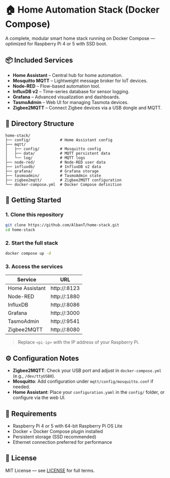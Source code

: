 # 🏠 Home Automation Stack (Docker Compose)

A complete, modular smart home stack running on Docker Compose — optimized for Raspberry Pi 4 or 5 with SSD boot.

## 📦 Included Services

- **Home Assistant** – Central hub for home automation.
- **Mosquitto MQTT** – Lightweight message broker for IoT devices.
- **Node-RED** – Flow-based automation tool.
- **InfluxDB v2** – Time-series database for sensor logging.
- **Grafana** – Advanced visualization and dashboards.
- **TasmoAdmin** – Web UI for managing Tasmota devices.
- **Zigbee2MQTT** – Connect Zigbee devices via a USB dongle and MQTT.

## 📁 Directory Structure

```
home-stack/
├── config/             # Home Assistant config
├── mqtt/
│   ├── config/         # Mosquitto config
│   ├── data/           # MQTT persistent data
│   └── log/            # MQTT logs
├── node-red/           # Node-RED user data
├── influxdb/           # InfluxDB v2 data
├── grafana/            # Grafana storage
├── tasmoadmin/         # TasmoAdmin state
├── zigbee2mqtt/        # Zigbee2MQTT configuration
└── docker-compose.yml  # Docker Compose definition
```

## 🚀 Getting Started

### 1. Clone this repository

```bash
git clone https://github.com/AlbanT/home-stack.git
cd home-stack
```

### 2. Start the full stack

```bash
docker compose up -d
```

### 3. Access the services

| Service         | URL                         |
|-----------------|-----------------------------|
| Home Assistant  | http://<pi-ip>:8123         |
| Node-RED        | http://<pi-ip>:1880         |
| InfluxDB        | http://<pi-ip>:8086         |
| Grafana         | http://<pi-ip>:3000         |
| TasmoAdmin      | http://<pi-ip>:9541         |
| Zigbee2MQTT     | http://<pi-ip>:8080         |

> Replace `<pi-ip>` with the IP address of your Raspberry Pi.

## ⚙️ Configuration Notes

- **Zigbee2MQTT**: Check your USB port and adjust in `docker-compose.yml` (e.g., `/dev/ttyUSB0`).
- **Mosquitto**: Add configuration under `mqtt/config/mosquitto.conf` if needed.
- **Home Assistant**: Place your `configuration.yaml` in the `config/` folder, or configure via the web UI.

## 📌 Requirements

- Raspberry Pi 4 or 5 with 64-bit Raspberry Pi OS Lite
- Docker + Docker Compose plugin installed
- Persistent storage (SSD recommended)
- Ethernet connection preferred for performance

## 🧾 License

MIT License — see [LICENSE](LICENSE) for full terms.
